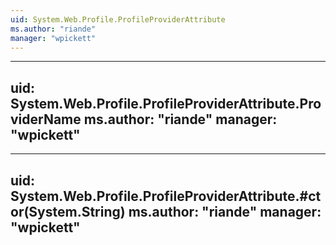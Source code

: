 ```yaml
---
uid: System.Web.Profile.ProfileProviderAttribute
ms.author: "riande"
manager: "wpickett"
---
```


---
uid: System.Web.Profile.ProfileProviderAttribute.ProviderName
ms.author: "riande"
manager: "wpickett"
---

---
uid: System.Web.Profile.ProfileProviderAttribute.#ctor(System.String)
ms.author: "riande"
manager: "wpickett"
---
